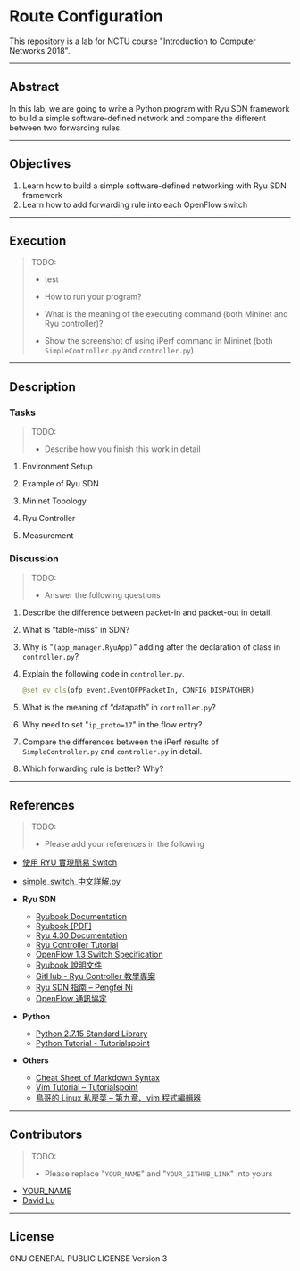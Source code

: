 # Route Configuration

This repository is a lab for NCTU course "Introduction to Computer Networks 2018".

---
## Abstract

In this lab, we are going to write a Python program with Ryu SDN framework to build a simple software-defined network and compare the different between two forwarding rules.

---
## Objectives

1. Learn how to build a simple software-defined networking with Ryu SDN framework
2. Learn how to add forwarding rule into each OpenFlow switch

---
## Execution

> TODO:
> * test
> 
> * How to run your program?
> * What is the meaning of the executing command (both Mininet and Ryu controller)?
> * Show the screenshot of using iPerf command in Mininet (both `SimpleController.py` and `controller.py`)

---
## Description

### Tasks

> TODO:
> * Describe how you finish this work in detail

1. Environment Setup

2. Example of Ryu SDN

3. Mininet Topology

4. Ryu Controller

5. Measurement

### Discussion

> TODO:
> * Answer the following questions

1. Describe the difference between packet-in and packet-out in detail.
   
2. What is “table-miss” in SDN?
   
3. Why is "`(app_manager.RyuApp)`" adding after the declaration of class in `controller.py`?
   
4. Explain the following code in `controller.py`.
    ```python
    @set_ev_cls(ofp_event.EventOFPPacketIn, CONFIG_DISPATCHER)
    ```

5. What is the meaning of “datapath” in `controller.py`?
   
6. Why need to set "`ip_proto=17`" in the flow entry?
   
7. Compare the differences between the iPerf results of `SimpleController.py` and `controller.py` in detail.
   
8. Which forwarding rule is better? Why?

---
## References

> TODO: 
> * Please add your references in the following
* [使用 RYU 實現簡易 Switch](http://blog.laochanlam.me/2017/11/17/RYU-%E5%AF%A6%E7%8F%BE%E7%B0%A1%E6%98%93-Switch/)
* [simple_switch_中文詳解.py](https://gist.github.com/aweimeow/d3662485aa224d298e671853aadb2d0f)


* **Ryu SDN**
    * [Ryubook Documentation](https://osrg.github.io/ryu-book/en/html/)
    * [Ryubook [PDF]](https://osrg.github.io/ryu-book/en/Ryubook.pdf)
    * [Ryu 4.30 Documentation](https://github.com/mininet/mininet/wiki/Introduction-to-Mininet)
    * [Ryu Controller Tutorial](http://sdnhub.org/tutorials/ryu/)
    * [OpenFlow 1.3 Switch Specification](https://www.opennetworking.org/wp-content/uploads/2014/10/openflow-spec-v1.3.0.pdf)
    * [Ryubook 說明文件](https://osrg.github.io/ryu-book/zh_tw/html/)
    * [GitHub - Ryu Controller 教學專案](https://github.com/OSE-Lab/Learning-SDN/blob/master/Controller/Ryu/README.md)
    * [Ryu SDN 指南 – Pengfei Ni](https://feisky.gitbooks.io/sdn/sdn/ryu.html)
    * [OpenFlow 通訊協定](https://osrg.github.io/ryu-book/zh_tw/html/openflow_protocol.html)
    
* **Python**
    * [Python 2.7.15 Standard Library](https://docs.python.org/2/library/index.html)
    * [Python Tutorial - Tutorialspoint](https://www.tutorialspoint.com/python/)
* **Others**
    * [Cheat Sheet of Markdown Syntax](https://www.markdownguide.org/cheat-sheet)
    * [Vim Tutorial – Tutorialspoint](https://www.tutorialspoint.com/vim/index.htm)
    * [鳥哥的 Linux 私房菜 – 第九章、vim 程式編輯器](http://linux.vbird.org/linux_basic/0310vi.php)

---
## Contributors

> TODO:
> * Please replace "`YOUR_NAME`" and "`YOUR_GITHUB_LINK`" into yours

* [YOUR_NAME](YOUR_GITHUB_LINK)
* [David Lu](https://github.com/yungshenglu)

---
## License

GNU GENERAL PUBLIC LICENSE Version 3
